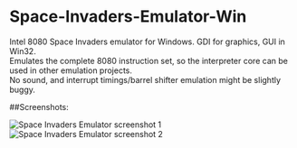 # Space-Invaders-Emulator-Win
Intel 8080 Space Invaders emulator for Windows. GDI for graphics, GUI in Win32.<br/>
Emulates the complete 8080 instruction set, so the interpreter core can be used in other emulation projects.<br/>
No sound, and interrupt timings/barrel shifter emulation might be slightly buggy.

##Screenshots:

![Space Invaders Emulator screenshot 1](http://s14.postimg.org/ktoe7jzg1/si_1.png)
![Space Invaders Emulator screenshot 2](http://s4.postimg.org/bp7ylcl7h/si_2.png)
